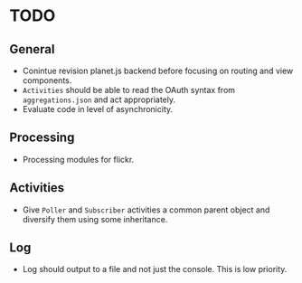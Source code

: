 # TODO

## General

- Conintue revision planet.js backend before focusing on routing and view components.
- `Activities` should be able to read the OAuth syntax from `aggregations.json` and act appropriately.
- Evaluate code in level of asynchronicity.

## Processing

- Processing modules for flickr.

## Activities

- Give `Poller` and `Subscriber` activities a common parent object and diversify them using some inheritance.

## Log

- Log should output to a file and not just the console. This is low priority.
